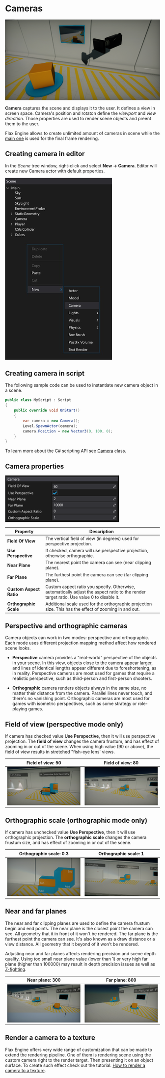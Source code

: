 # Cameras

![Camera](media/camera.png)

**Camera** captures the scene and displays it to the user. It defines a view in screen space. Camera's position and rotaton define the *viewport* and *view direction*. Those properties are used to render scene objects and preent them to the user.

Flax Engine allows to create unlimited amount of cameras in scene while the [main one](http://docs.flaxengine.com/api/FlaxEngine.Camera.html#FlaxEngine_Camera_MainCamera) is used for the final frame rendering.

## Creating camera in editor

In the *Scene* tree window, right-click and select **New -> Camera**.
Editor will create new Camera actor with default properties.

![New Camera](media/new-cam.jpg)

## Creating camera in script

The following sample code can be used to instantiate new camera object in a scene.

```cs
public class MyScript : Script
{
	public override void OnStart()
	{
		var camera = new Camera();
		Level.SpawnActor(camera);
		camera.Position = new Vector3(0, 100, 0);
	}
}
```

To learn more about the C# scripting API see [Camera](http://docs.flaxengine.com/api/FlaxEngine.Camera.html) class.

## Camera properties

![Camera Propertiess](media/camera-properties.png)

| Property | Description |
|--------|--------|
| **Field Of View** | The vertical field of view (in degrees) used for perspective projection. |
| **Use Perspective** | If checked, camera will use perspective projection, otherwise orthographic. |
| **Near Plane** | The nearest point the camera can see (near clipping plane). |
| **Far Plane** | The furthest point the camera can see (far clipping plane). |
| **Custom Aspect Ratio** | Custom aspect ratio you specify. Otherwise, automatically adjust the aspect ratio to the render target ratio. Use value 0 to disable it. |
| **Orthographic Scale** | Additional scale used for the orthographic projection size. This has the effect of zooming in and out. |

## Perspective and orthographic cameras

Camera objects can work in two modes: perspective and orthographic. Each mode uses different projection mapping method affect how rendered scene looks.

- **Perspective** camera provides a "real-world" perspective of the objects in your scene. In this view, objects close to the camera appear larger, and lines of identical lengths appear different due to foreshortening, as in reality. Perspective cameras are most used for games that require a realistic perspective, such as third-person and first-person shooters.

- **Orthographic** camera renders objects always in the same size, no matter their distance from the camera. Parallel lines never touch, and there's no vanishing point. Orthographic cameras are most used for games with isometric perspectives, such as some strategy or role-playing games.

## Field of view (perspective mode only)

If camera has checked value **Use Perspective**, then it will use perspective projection. The **field of view** changes the camera frustum, and has effect of zooming in or out of the scene. When using high value (90 or above), the field of view results in stretched "fish-eye lens' views.

| Field of view: 50 | Field of view: 80 |
|--------|--------|
| ![Field of View 50](media/fov_1.png) | ![Field of View 80](media/fov_2.png) |

## Orthographic scale (orthographic mode only)

If camera has unchecked value **Use Perspective**, then it will use orthographic projection. The **orthographic scale** changes the camera frustum size, and has effect of zooming in or out of the scene.

| Orthographic scale: 0.3 | Orthographic scale: 1 |
|--------|--------|
| ![Field of View 50](media/ortho_scale_1.png) | ![Field of View 80](media/ortho_scale_2.png) |

## Near and far planes

The near and far clipping planes are used to define the camera frustum begin and end points.
The near plane is the closest point the camera can see. All geometry that it in front of it won't be rendered.
The far plane is the furthest point the camera can see. It's also known as a draw distance or a view distance. All geometry that it beyond of it won't be rendered.

Adjusting near and far planes affects rendering precision and scene depth quality. Using too small near plane value (lower than 1) or very high far plane (higher than 100000) may result in depth precision issues as well as [Z-fighting](https://en.wikipedia.org/wiki/Z-fighting).

| Near plane: 300 | Far plane: 800 |
|--------|--------|
| ![Field of View 50](media/nearFar_1.png) | ![Field of View 80](media/nearFar_2.png) |

## Render a camera to a texture

Flax Engine offers very wide range of customization that can be made to extend the rendering pipeline. One of them is rendering scene using the custom camera right to the render target. Then presenting it on an object surface. To create such effect check out the tutorial: [How to render a camera to a texture](render-camera-to-texture.md).

